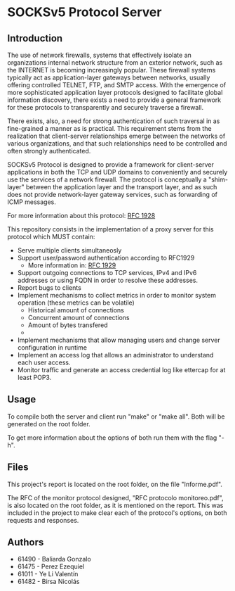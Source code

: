 # SOCKSv5 Protocol Server

## Introduction

The use of network firewalls, systems that effectively isolate an organizations internal network structure from an exterior network, such as the INTERNET is becoming increasingly popular.  These firewall systems typically act as application-layer gateways between networks, usually offering controlled TELNET, FTP, and SMTP access. With the emergence of more sophisticated application layer protocols designed to facilitate global information discovery, there exists a need to provide a general framework for these protocols to transparently and securely traverse a firewall.

There exists, also, a need for strong authentication of such traversal in as fine-grained a manner as is practical. This requirement stems from the realization that client-server relationships emerge between the networks of various organizations, and that such relationships need to be controlled and often strongly authenticated.

SOCKSv5 Protocol is designed to provide a framework for client-server applications in both the TCP and UDP domains to conveniently and securely use the services of a network firewall. The protocol is conceptually a "shim-layer" between the application layer and the transport layer, and as such does not provide network-layer gateway services, such as forwarding of ICMP messages.

For more information about this protocol: [RFC 1928](https://datatracker.ietf.org/doc/html/rfc1928)

This repository consists in the implementation of a proxy server for this protocol which MUST contain:

 - Serve multiple clients simultaneosly
 - Support user/password authentication according to RFC1929
	 - More information in: [RFC 1929](https://datatracker.ietf.org/doc/html/rfc1929)
 - Support outgoing connections to TCP services, IPv4 and IPv6 addresses or using FQDN in order to resolve these addresses.
 - Report bugs to clients
 - Implement mechanisms to collect metrics in order to monitor system operation (these metrics can be volatile)
	 - Historical amount of connections
	 - Concurrent amount of connections
	 - Amount of bytes transfered
	 -  
 - Implement mechanisms that allow managing users and change server configuration in runtime
 - Implement an access log that allows an administrator to understand each user access.
 - Monitor traffic and generate an access credential log like ettercap for at least POP3.

## Usage

To compile both the server and client run "make" or "make all". Both will be generated on the root folder.

To get more information about the options of both run them with the flag "-h".

## Files

This project's report is located on the root folder, on the file "Informe.pdf".

The RFC of the monitor protocol designed, "RFC protocolo monitoreo.pdf", is also located on the root folder, as it is mentioned on the report. This was included in the project to make clear each of the protocol's options, on both requests and responses.

## Authors
- 61490 - Baliarda Gonzalo
- 61475 - Perez Ezequiel
- 61011 - Ye Li Valentín
- 61482 - Birsa Nicolás